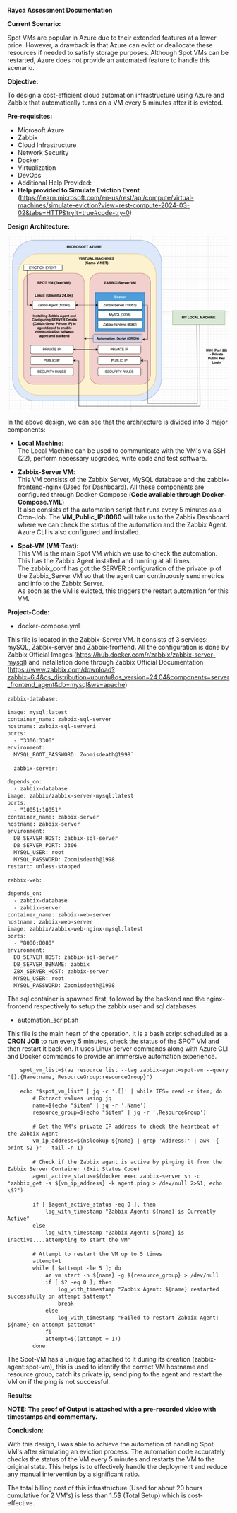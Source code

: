 **Rayca Assessment Documentation**

**Current Scenario:**

Spot VMs are popular in Azure due to their extended features at a lower price. However, a drawback is that Azure can evict or deallocate these resources if needed to satisfy storage purposes. Although Spot VMs can be restarted, Azure does not provide an automated feature to handle this scenario.

**Objective:**

To design a cost-efficient cloud automation infrastructure using Azure and Zabbix that automatically turns on a VM every 5 minutes after it is evicted.

**Pre-requisites:**

* Microsoft Azure
* Zabbix
* Cloud Infrastructure
* Network Security
* Docker
* Virtualization
* DevOps
* Additional Help Provided:
* **Help provided to Simulate Eviction Event** (https://learn.microsoft.com/en-us/rest/api/compute/virtual-machines/simulate-eviction?view=rest-compute-2024-03-02&tabs=HTTP&tryIt=true#code-try-0)

**Design Architecture:**

![Design Architecture](./Design.png)

In the above design, we can see that the architecture is divided into 3 major components:

* **Local Machine**:\
The Local Machine can be used to communicate with the VM's via SSH (22), perform necessary upgrades, write code and test software.


* **Zabbix-Server VM**:\
This VM consists of the Zabbix Server, MySQL database and the zabbix-frontend-nginx (Used for Dashboard).
All these components are configured through Docker-Compose (**Code available through Docker-Compose.YML**)\
It also consists of tha automation script that runs every 5 minutes as a Cron-Job.
The **VM_Public_IP:8080** will take us to the Zabbix Dashboard where we can check the status of the automation and the Zabbix Agent. Azure CLI is also configured and installed.


* **Spot-VM (VM-Test)**:\
This VM is the main Spot VM which we use to check the automation. This has the Zabbix Agent installed and running at all times.\
The zabbix_conf has got the SERVER configuration of the private ip of the Zabbix_Server VM so that the agent 
can continuously send metrics and info to the Zabbix Server.\
As soon as the VM is evicted, this triggers the restart automation for this VM.

**Project-Code:**

* docker-compose.yml

This file is located in the Zabbix-Server VM. It consists of 3 services: mySQL, Zabbix-server and Zabbix-frontend.
All the configuration is done by Zabbix Official Images (https://hub.docker.com/r/zabbix/zabbix-server-mysql) and installation done through Zabbix Official Documentation (https://www.zabbix.com/download?zabbix=6.4&os_distribution=ubuntu&os_version=24.04&components=server_frontend_agent&db=mysql&ws=apache)

  `zabbix-database:`

    image: mysql:latest
    container_name: zabbix-sql-server
    hostname: zabbix-sql-serveri
    ports:
      - "3306:3306"
    environment:
      MYSQL_ROOT_PASSWORD: Zoomisdeath@1998`

`  zabbix-server:`

    depends_on:
      - zabbix-database
    image: zabbix/zabbix-server-mysql:latest
    ports:
      - "10051:10051"
    container_name: zabbix-server
    hostname: zabbix-server
    environment:
      DB_SERVER_HOST: zabbix-sql-server
      DB_SERVER_PORT: 3306
      MYSQL_USER: root
      MYSQL_PASSWORD: Zoomisdeath@1998
    restart: unless-stopped

`zabbix-web:`

    depends_on:
      - zabbix-database
      - zabbix-server
    container_name: zabbix-web-server
    hostname: zabbix-web-server
    image: zabbix/zabbix-web-nginx-mysql:latest
    ports:
      - "8080:8080"
    environment:
      DB_SERVER_HOST: zabbix-sql-server
      DB_SERVER_DBNAME: zabbix
      ZBX_SERVER_HOST: zabbix-server
      MYSQL_USER: root
      MYSQL_PASSWORD: Zoomisdeath@1998


The sql container is spawned first, followed by the backend and the nginx-frontend respectively to setup the zabbix user and sql databases.

* automation_script.sh

This file is the main heart of the operation. It is a bash script scheduled as a **CRON JOB** to run every 5 minutes, check the status of the SPOT VM and then restart it back on.
It uses Linux server commands along with Azure CLI and Docker commands to provide an immersive automation experience.

        spot_vm_list=$(az resource list --tag zabbix-agent=spot-vm --query "[].{Name:name, ResourceGroup:resourceGroup}")
        
        echo "$spot_vm_list" | jq -c '.[]' | while IFS= read -r item; do
            # Extract values using jq
            name=$(echo "$item" | jq -r '.Name')
            resource_group=$(echo "$item" | jq -r '.ResourceGroup')
    
            # Get the VM's private IP address to check the heartbeat of the Zabbix Agent
            vm_ip_address=$(nslookup ${name} | grep 'Address:' | awk '{ print $2 }' | tail -n 1)

            # Check if the Zabbix agent is active by pinging it from the Zabbix Server Container (Exit Status Code)
            agent_active_status=$(docker exec zabbix-server sh -c "zabbix_get -s ${vm_ip_address} -k agent.ping > /dev/null 2>&1; echo \$?")
        
            if [ $agent_active_status -eq 0 ]; then
                log_with_timestamp "Zabbix Agent: ${name} is Currently Active"
            else
                log_with_timestamp "Zabbix Agent: ${name} is Inactive....attempting to start the VM"        

            # Attempt to restart the VM up to 5 times
            attempt=1
            while [ $attempt -le 5 ]; do
                az vm start -n ${name} -g ${resource_group} > /dev/null
                if [ $? -eq 0 ]; then
                    log_with_timestamp "Zabbix Agent: ${name} restarted successfully on attempt $attempt"
                    break
                else
                    log_with_timestamp "Failed to restart Zabbix Agent: ${name} on attempt $attempt"
                fi
                attempt=$((attempt + 1))
            done



The Spot-VM has a unique tag attached to it during its creation (zabbix-agent:spot-vm), this is used to identify the correct VM hostname and resource group, catch its private ip, send ping to the agent and restart the VM on if the ping is not successful.

**Results:**

**NOTE:
The proof of Output is attached with a pre-recorded video with timestamps and commentary.** 

**Conclusion:**

With this design, I was able to achieve the automation of handling Spot VM's after simulating an eviction process.
The automation code accurately checks the status of the VM every 5 minutes and restarts the VM to the original state.
This helps is to effectively handle the deployment and reduce any manual intervention by a significant ratio.

The total billing cost of this infrastructure (Used for about 20 hours cumulative for 2 VM's) is less than 1.5$ (Total Setup) which is cost-effective.




